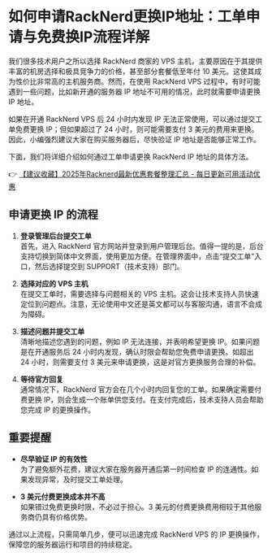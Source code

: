 # 如何申请RackNerd更换IP地址：工单申请与免费换IP流程详解

我们很多技术用户之所以选择 RackNerd 商家的 VPS 主机，主要原因在于其提供丰富的机房选择和极具竞争力的价格，甚至部分套餐低至年付 10 美元。这使其成为性价比非常高的主机服务商。然而，在使用 RackNerd VPS 过程中，有时可能遇到一些问题，比如新开通的服务器 IP 地址不可用的情况，此时就需要申请更换 IP 地址。

如果在开通 RackNerd VPS 后 24 小时内发现 IP 无法正常使用，可以通过提交工单免费更换 IP；但如果超过了 24 小时，则可能需要支付 3 美元的费用来更换。因此，小编强烈建议大家在购买服务器后，尽快验证 IP 地址是否能够正常工作。

下面，我们将详细介绍如何通过工单申请更换 RackNerd IP 地址的具体方法。

👉 [【建议收藏】2025年Racknerd最新优惠套餐整理汇总 - 每日更新可用活动优惠](https://bit.ly/Rack_Nerd)

## 申请更换 IP 的流程

1. **登录管理后台提交工单**  
   首先，进入 RackNerd 官方网站并登录到用户管理后台。值得一提的是，后台支持切换到简体中文界面，使用更加方便。在管理界面中，点击“提交工单”入口，然后选择提交到 SUPPORT（技术支持）部门。

2. **选择对应的 VPS 主机**  
   在提交工单时，需要选择与问题相关的 VPS 主机。这会让技术支持人员快速定位到问题点。注意，无论使用中文还是英文都可以与客服沟通，语言不会成为障碍。

3. **描述问题并提交工单**  
   清晰地描述您遇到的问题，例如 IP 无法连接，并表明希望更换 IP。如果问题是在开通服务后 24 小时内发现，确认时限会帮助您免费申请更换。如超出 24 小时，则需要支付 3 美元来申请更换，这是对官方更换服务合理的补偿。

4. **等待官方回复**  
   通常情况下，RackNerd 官方会在几个小时内回复您的工单。如果确定需要付费更换 IP，则会生成一个账单供您支付。在支付完成后，技术支持人员会帮助您完成 IP 的更换操作。

## 重要提醒

- **尽早验证 IP 的有效性**  
  为了避免额外花费，建议大家在服务器开通后第一时间检查 IP 的连通性。如果发现异常，及时提交工单处理。

- **3 美元付费更换成本并不高**  
  如果错过免费更换时限，不必过于担心。3 美元的付费更换费用相较于其他服务商仍具有价格优势。

通过以上流程，只需简单几步，便可以迅速完成 RackNerd VPS 的 IP 更换操作，保障您的服务器运行和项目的持续稳定。